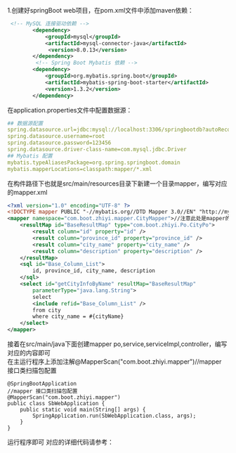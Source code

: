 1.创建好springBoot web项目，在pom.xml文件中添加maven依赖：
``` xml
 <!-- MySQL 连接驱动依赖 -->
        <dependency>
            <groupId>mysql</groupId>
            <artifactId>mysql-connector-java</artifactId>
             <version>8.0.13</version>
        </dependency>
         <!-- Spring Boot Mybatis 依赖 -->
        <dependency>
            <groupId>org.mybatis.spring.boot</groupId>
            <artifactId>mybatis-spring-boot-starter</artifactId>
            <version>1.3.2</version>
        </dependency>
```
在application.properties文件中配置数据源：
```yml
## 数据源配置
spring.datasource.url=jdbc:mysql://localhost:3306/springbootdb?autoReconnect=true&useUnicode=true&characterEncoding=utf-8&&zeroDateTimeBehavior=CONVERT_TO_NULL&&serverTimezone=GMT%2B8
spring.datasource.username=root
spring.datasource.password=123456
spring.datasource.driver-class-name=com.mysql.jdbc.Driver
## Mybatis 配置
mybatis.typeAliasesPackage=org.spring.springboot.domain
mybatis.mapperLocations=classpath:mapper/*.xml
```
在构件路径下也就是src/main/resources目录下新建一个目录mapper，编写对应的mapper.xml
```xml
<?xml version="1.0" encoding="UTF-8" ?>
<!DOCTYPE mapper PUBLIC "-//mybatis.org//DTD Mapper 3.0//EN" "http://mybatis.org/dtd/mybatis-3-mapper.dtd" >
<mapper namespace="com.boot.zhiyi.mapper.CityMapper">//注意此处是mapper的目录
	<resultMap id="BaseResultMap" type="com.boot.zhiyi.Po.CityPo">
		<result column="id" property="id" />
		<result column="province_id" property="province_id" />
		<result column="city_name" property="city_name" />
		<result column="description" property="description" />
	</resultMap>
	<sql id="Base_Column_List">
		id, province_id, city_name, description
	</sql>
	<select id="getCityInfoByName" resultMap="BaseResultMap"
		parameterType="java.lang.String">
		select
		<include refid="Base_Column_List" />
		from city
		where city_name = #{cityName}
	</select>
</mapper>
```
接着在src/main/java下面创建mapper po,service,serviceImpl,controller，编写对应的内容即可     
在主运行程序上添加注解@MapperScan("com.boot.zhiyi.mapper")//mapper 接口类扫描包配置
```
@SpringBootApplication
//mapper 接口类扫描包配置
@MapperScan("com.boot.zhiyi.mapper")
public class SbWebApplication {
	public static void main(String[] args) {
		SpringApplication.run(SbWebApplication.class, args);
	}
}
```
运行程序即可
对应的详细代码请参考：